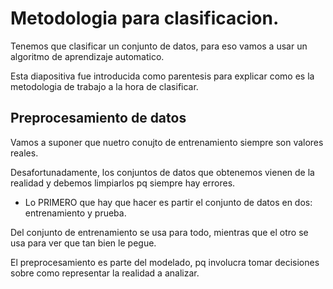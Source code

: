 # Metodologia para clasificacion.

Tenemos que clasificar un conjunto de datos, para eso vamos a usar un algoritmo de aprendizaje automatico.

Esta diapositiva fue introducida como parentesis para explicar como es la metodologia de trabajo a la hora de clasificar.

## Preprocesamiento de datos

Vamos a suponer que nuetro conujto de entrenamiento siempre son valores reales.

Desafortunadamente, los conjuntos de datos que obtenemos vienen de la realidad y debemos limpiarlos pq siempre hay errores.

- Lo PRIMERO que hay que hacer es partir el conjunto de datos en dos: entrenamiento y prueba.

Del conjunto de entrenamiento se usa para todo, mientras que el otro se usa para ver que tan bien le pegue.

El preprocesamiento es parte del modelado, pq involucra tomar decisiones sobre como representar la realidad a analizar.
